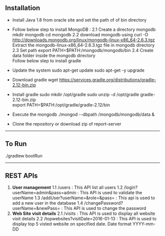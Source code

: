 ## Installation

 - Install Java 1.8 from oracle site and set the path of of bin directory
 - Follow below step to install MongoDB :
   2.1 Create a directory mongodb
	 	   mkdir mongodb
		   cd mongodb
	 2.2 download mongodb using
	     curl -O http://downloads.mongodb.org/linux/mongodb-linux-x86_64-2.6.3.tgz
			 Extract the mongodb-linux-x86_64-2.6.3.tgz file in mongodb directory
	 2.3 Set path
	     export PATH=$PATH:<Your Home path>/mongodb/mongodb/bin
	 2.4 Create data folder inside the mongodb directory	 		 		 
 Follow below step to install gradle
	  
 - Update the system
	    sudo apt-get update
    	sudo apt-get -y upgrade
 - Download gradle
	   wget https://services.gradle.org/distributions/gradle-2.12-bin.zip
 - Install gradle
	     sudo mkdir /opt/gradle
	     sudo unzip -d /opt/gradle gradle-2.12-bin.zip		 
		 export PATH=$PATH:/opt/gradle/gradle-2.12/bin
 - Execute the mongodb    ./mongod --dbpath <Home
   PATH>/mongodb/mongodb/data &
 - Clone the repository or download zip of report-server	 


----------


## To Run

./gradlew bootRun


----------


## REST APIs
1. **User management**
    1.1 /users : This API list all users
    1.2 /login?userName=admin&pass=admin : This API is used to validate the userName
    1.3 /addUser?userName=<username>&role=<role-name>&pass=<password> : This api is used to add a new user in the database
    1.4 /changePassword?userName=<username>&newPass=<NewPass> : This API is used to change the password
2. **Web Site visit details**
   2.1 /visits : This API is used to display all website visit details
   2.2 /topwebsites?visitDate=2016-01-13 : This API is used to display top 5 visted website on specified date. Date format YYYY-mm-DD
